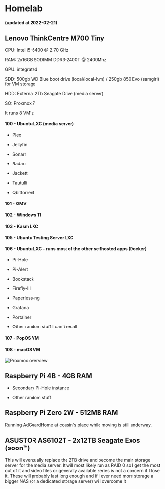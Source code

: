 # Homelab

#### (updated at 2022-02-21)

## Lenovo ThinkCentre M700 Tiny

CPU: Intel i5-6400 @ 2.70 GHz

RAM: 2x16GB SODIMM DDR3-2400T @ 2400Mhz

GPU: integrated

SDD: 500gb WD Blue boot drive (local/local-lvm) / 250gb 850 Evo (samgirl) for VM storage

HDD: External 2Tb Seagate Drive (media server)

SO: Proxmox 7

It runs 8 VM's:

#### 100 - Ubuntu LXC (media server)

- Plex

- Jellyfin

- Sonarr

- Radarr

- Jackett

- Tautulli

- Qbittorrent

#### 101 - OMV

#### 102 - Windows 11

#### 103 - Kasm LXC

#### 105 - Ubuntu Testing Server LXC

#### 106 - Ubuntu LXC - runs most of the other selfhosted apps (Docker)

- Pi-Hole

- Pi-Alert

- Bookstack

- Firefly-III

- Paperless-ng

- Grafana

- Portainer

- Other random stuff I can't recall

#### 107 - PopOS VM

#### 108 - macOS VM

![Proxmox overview](https://cdn.caldeirag.xyz/hOli8/LuMAmaGU03.png/raw)

## Raspberry Pi 4B - 4GB RAM

- Secondary Pi-Hole instance

- Other random stuff 

## Raspberry Pi Zero 2W - 512MB RAM

Running AdGuardHome at cousin's place while moving is still underway.

## ASUSTOR AS6102T - 2x12TB Seagate Exos (soon™)

This will eventually replace the 2TB drive and become the main storage server for the media server. It will most likely run as RAID 0 so I get the most out of it and video files or generally available series is not a concern if I lose it. These will probably last long enough and if I ever need more storage a bigger NAS (or a dedicated storage server) will overcome it
